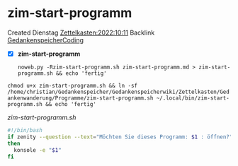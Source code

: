 # zim-start-programm
Created Dienstag [Zettelkasten:2022:10:11]()
Backlink [GedankenspeicherCoding](../GedankenspeicherCoding.md)

- [X] **zim-start-programm**


  ``noweb.py -Rzim-start-programm.sh zim-start-programm.md > zim-start-programm.sh && echo 'fertig'``


``chmod u+x zim-start-programm.sh && ln -sf /home/christian/Gedankenspeicher/Gedankenspeicherwiki/Zettelkasten/Gedankenwanderung/Programme/zim-start-programm.sh ~/.local/bin/zim-start-programm.sh && echo 'fertig'``

*zim-start-programm.sh*
```bash
#!/bin/bash
if zenity --question --text="Möchten Sie dieses Programm: $1 : öffnen?"
then
  konsole -e "$1"
fi
```

